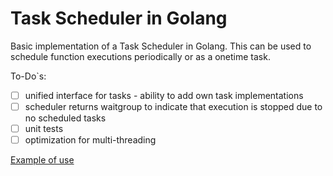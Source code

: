 # Task Scheduler in Golang

Basic implementation of a Task Scheduler in Golang.
This can be used to schedule function executions periodically or as a onetime task.

To-Do`s:
- [ ] unified interface for tasks - ability to add own task implementations
- [ ] scheduler returns waitgroup to indicate that execution is stopped due to no scheduled tasks
- [ ] unit tests
- [ ] optimization for multi-threading

[Example of use](example/example.go)